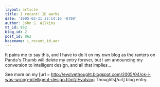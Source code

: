 ```yaml
---
layout: article
title: I recant! ID works
date: '2005-03-31 22:14:16 -0700'
author: John S. Wilkins
mt_id: 862
blog_id: 2
post_id: 862
basename: i_recant_id_wor
---
```

It pains me to say this, and I have to do it on my own blog as the ranters on Panda's Thumb will delete my entry forever, but I am announcing my conversion to intelligent design, and all that implies...

See more on my \[url = http://evolvethought.blogspot.com/2005/04/ok-i-was-wrong-intelligent-design.html\]Evolving Thoughts\[/url\] blog entry.
